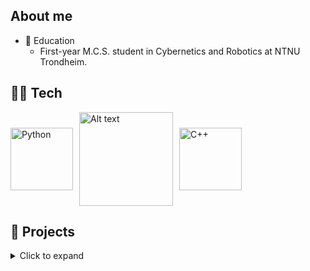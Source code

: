 ## About me
* 🏦 Education
  *  First-year M.C.S. student in Cybernetics and Robotics at NTNU Trondheim.
## 🧑‍💻 Tech
<div style="display: flex; gap: 10px; align-items: center;">
  <img src="https://static.vecteezy.com/system/resources/previews/048/332/144/non_2x/python-icon-transparent-background-free-png.png" alt="Python" width="100" />
  <img src="https://encrypted-tbn0.gstatic.com/images?q=tbn:ANd9GcQt3p-HtOe931QwKElWKMhVhvd0x6XqcDDBwcCqL9WD-9CiON2sUlKCFK3FAVbPiqVxFuk&usqp=CAU" alt="Alt text" width="150" />
  <img src="https://www.freeiconspng.com/uploads/c--logo-icon-0.png" alt="C++" width="100" />
</div>


## 🚀 Projects
<details>
  <summary>Click to expand</summary>

  ### [🎮 2D Escape Game](https://github.com/seysha-git/Green-Escape-Game)
  Developed a 2D shooting game using Pygame as part of the subject IT 2 during high school.

  ### [🛴 Segway Control System](https://github.com/seysha-git/LegoLabPendel)
  Developed a PID-controller for a segway using MATLAB & SIMULINK as a group project in the subject Intro to Computerized Control (TTK4100).
  
</details>


